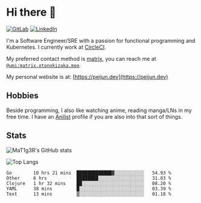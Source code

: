 # Hi there 👋
[<img alt="GitLab" src="https://img.shields.io/badge/gitlab%20-%23181717.svg?&style=for-the-badge&logo=gitlab&logoColor=white"/>](https://gitlab.otonokizaka.moe/Umi)
[<img alt="LinkedIn" src="https://img.shields.io/badge/linkedin%20-%230077B5.svg?&style=for-the-badge&logo=linkedin&logoColor=white"/>](https://www.linkedin.com/in/peijun-ma)

I'm a Software Engineer/SRE with a passion for functional programming and Kubernetes.
I currently work at [CircleCI](https://circleci.com/).

My preferred contact method is [matrix](https://matrix.org),
you can reach me at [`@umi:matrix.otonokizaka.moe`](https://matrix.to/#/@umi:matrix.otonokizaka.moe).

My personal website is at: [https://peijun.dev](https://peijun.dev)

## Hobbies

Beside programming, I also like watching anime, reading manga/LNs in my free time.
I have an [Anilist](https://anilist.co/user/MaT1g3R/) profile if you are also into that sort of things.

## Stats

![MaT1g3R's GitHub stats](https://github-readme-stats.vercel.app/api?username=MaT1g3R&count_private=true&show_icons=true&theme=tokyonight)

![Top Langs](https://github-readme-stats.vercel.app/api/top-langs/?username=MaT1g3R&count_private=true&theme=tokyonight&layout=compact&langs_count=7)

<!--START_SECTION:waka-->
```text
Go        10 hrs 21 mins  █████████████▓░░░░░░░░░░░   54.93 % 
Other     6 hrs           ████████░░░░░░░░░░░░░░░░░   31.83 % 
Clojure   1 hr 32 mins    ██░░░░░░░░░░░░░░░░░░░░░░░   08.20 % 
YAML      38 mins         █░░░░░░░░░░░░░░░░░░░░░░░░   03.39 % 
Text      13 mins         ▒░░░░░░░░░░░░░░░░░░░░░░░░   01.18 % 
```
<!--END_SECTION:waka-->
